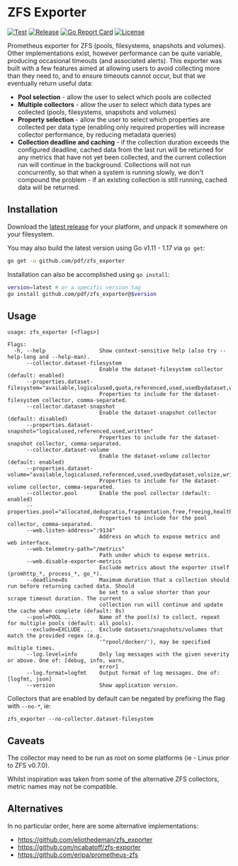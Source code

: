 # ZFS Exporter

[![Test](https://github.com/pdf/zfs_exporter/actions/workflows/test.yml/badge.svg)](https://github.com/pdf/zfs_exporter/actions/workflows/test.yml)
[![Release](https://github.com/pdf/zfs_exporter/actions/workflows/release.yml/badge.svg)](https://github.com/pdf/zfs_exporter/actions/workflows/release.yml)
[![Go Report Card](https://goreportcard.com/badge/github.com/pdf/zfs_exporter)](https://goreportcard.com/report/github.com/pdf/zfs_exporter)
[![License](https://img.shields.io/badge/License-MIT-%23a31f34)](https://github.com/pdf/zfs_exporter/blob/master/LICENSE)

Prometheus exporter for ZFS (pools, filesystems, snapshots and volumes). Other implementations exist, however performance can be quite variable, producing occasional timeouts (and associated alerts). This exporter was built with a few features aimed at allowing users to avoid collecting more than they need to, and to ensure timeouts cannot occur, but that we eventually return useful data:

- **Pool selection** - allow the user to select which pools are collected
- **Multiple collectors** - allow the user to select which data types are collected (pools, filesystems, snapshots and volumes)
- **Property selection** - allow the user to select which properties are collected per data type (enabling only required properties will increase collector performance, by reducing metadata queries)
- **Collection deadline and caching** - if the collection duration exceeds the configured deadline, cached data from the last run will be returned for any metrics that have not yet been collected, and the current collection run will continue in the background. Collections will not run concurrently, so that when a system is running slowly, we don't compound the problem - if an existing collection is still running, cached data will be returned.

## Installation

Download the [latest release](https://github.com/pdf/zfs_exporter/releases/latest) for your platform, and unpack it somewhere on your filesystem.

You may also build the latest version using Go v1.11 - 1.17 via `go get`:

```bash
go get -u github.com/pdf/zfs_exporter
```

Installation can also be accomplished using `go install`:

```bash
version=latest # or a specific version tag
go install github.com/pdf/zfs_exporter@$version
```

## Usage

```
usage: zfs_exporter [<flags>]

Flags:
  -h, --help                 Show context-sensitive help (also try --help-long and --help-man).
      --collector.dataset-filesystem
                             Enable the dataset-filesystem collector (default: enabled)
      --properties.dataset-filesystem="available,logicalused,quota,referenced,used,usedbydataset,written"
                             Properties to include for the dataset-filesystem collector, comma-separated.
      --collector.dataset-snapshot
                             Enable the dataset-snapshot collector (default: disabled)
      --properties.dataset-snapshot="logicalused,referenced,used,written"
                             Properties to include for the dataset-snapshot collector, comma-separated.
      --collector.dataset-volume
                             Enable the dataset-volume collector (default: enabled)
      --properties.dataset-volume="available,logicalused,referenced,used,usedbydataset,volsize,written"
                             Properties to include for the dataset-volume collector, comma-separated.
      --collector.pool       Enable the pool collector (default: enabled)
      --properties.pool="allocated,dedupratio,fragmentation,free,freeing,health,leaked,readonly,size"
                             Properties to include for the pool collector, comma-separated.
      --web.listen-address=":9134"
                             Address on which to expose metrics and web interface.
      --web.telemetry-path="/metrics"
                             Path under which to expose metrics.
      --web.disable-exporter-metrics
                             Exclude metrics about the exporter itself (promhttp_*, process_*, go_*).
      --deadline=8s          Maximum duration that a collection should run before returning cached data. Should
                             be set to a value shorter than your scrape timeout duration. The current
                             collection run will continue and update the cache when complete (default: 8s)
      --pool=POOL ...        Name of the pool(s) to collect, repeat for multiple pools (default: all pools).
      --exclude=EXCLUDE ...  Exclude datasets/snapshots/volumes that match the provided regex (e.g.
                             '^rpool/docker/'), may be specified multiple times.
      --log.level=info       Only log messages with the given severity or above. One of: [debug, info, warn,
                             error]
      --log.format=logfmt    Output format of log messages. One of: [logfmt, json]
      --version              Show application version.
```

Collectors that are enabled by default can be negated by prefixing the flag with `--no-*`, ie:

```
zfs_exporter --no-collector.dataset-filesystem
```

## Caveats

The collector may need to be run as root on some platforms (ie - Linux prior to ZFS v0.7.0).

Whilst inspiration was taken from some of the alternative ZFS collectors, metric names may not be compatible.

## Alternatives

In no particular order, here are some alternative implementations:

- https://github.com/eliothedeman/zfs_exporter
- https://github.com/ncabatoff/zfs-exporter
- https://github.com/eripa/prometheus-zfs
